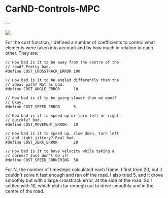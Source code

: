# CarND-Controls-MPC

--


![](v1.gif)

For the cost function, I defined a number of coefficients to control what elements were taken into account and by how much in relation to each other. They are:

```
// How bad is it to be away from the centre of the
// road? Pretty bad.
#define COST_CROSSTRACK_ERROR 100 

// How bad is it to be angled differently than the
// ideal path? Not as bad.
#define COST_ANGLE_ERROR      10 

// How bad is it to be going slower than we want?
// Okay.
#define COST_SPEED_ERROR      5   

// How bad is it to speed up or turn left or right 
// quickly? Bad.
#define COST_MOVEMENT_ERROR   10  

// How bad is it to speed up, slow down, turn left 
// and right jittery? Real bad.
#define COST_JERK_ERROR       20  

// How bad is it to have velocity while taking a
// corner? Just don't do it!
#define COST_SPEED_CORNERING  50  
```

For N, the number of timesteps calculated each frame, I first tried 20, but it couldn't solve it fast enough and ran off the road. I also tried 5, and it drove smoothly but with a large crosstrack error, at the side of the road. So I settled with 10, which plots far enough out to drive smoothly and in the centre of the road.

